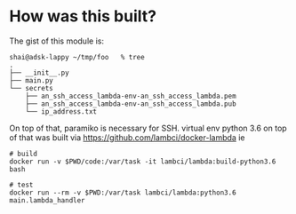 # How was this built?

The gist of this module is:

```
shai@adsk-lappy ~/tmp/foo   % tree
.
├── __init__.py
├── main.py
└── secrets
    ├── an_ssh_access_lambda-env-an_ssh_access_lambda.pem
    ├── an_ssh_access_lambda-env-an_ssh_access_lambda.pub
    └── ip_address.txt
```

On top of that, paramiko is necessary for SSH. virtual env python 3.6 on top of that was built via https://github.com/lambci/docker-lambda ie

```
# build
docker run -v $PWD/code:/var/task -it lambci/lambda:build-python3.6 bash

# test
docker run --rm -v $PWD:/var/task lambci/lambda:python3.6 main.lambda_handler
```
